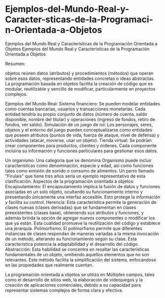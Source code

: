 # Ejemplos-del-Mundo-Real-y-Caracter-sticas-de-la-Programaci-n-Orientada-a-Objetos
Ejemplos del Mundo Real y Características de la Programación Orientada a Objetos
Ejemplos del Mundo Real y Características de la Programación Orientada a Objetos

Resumen:

objetos reúnen datos (atributos) y procedimientos (métodos) que operan sobre esos datos, representando entidades concretas o ideas abstractas. La programación basada en objetos facilita la creación de código que es modular, reutilizable y sencillo de modificar, particularmente en proyectos complejos.

Ejemplos del Mundo Real:
Sistema financiero:
Se pueden modelar entidades como cuentas bancarias, usuarios y transacciones monetarias. Cada entidad tendría su propio conjunto de datos (número de cuenta, saldo disponible, nombre del titular) y operaciones (ingreso de fondos, retiro de fondos, ver saldo).
Simulación de un juego de rol:
Los personajes, seres, objetos y el entorno del juego pueden conceptualizarse como entidades que poseen atributos (puntos de vida, fuerza de ataque, nivel de defensa) y actividades (atacar, moverse, usar un objeto).
Tienda virtual:
Se podrían crear componentes para productos, clientes y órdenes. Cada componente incluiría su información y funciones particulares para gestionar esos datos.

Un organismo: Una categoría que se denomina Organismo puede incluir características como denominación, especie y edad, así como funciones tales como emisión de sonido o consumo de alimentos. Un perro llamado "Firulais" que tiene tres años sería un ejemplo representativo de esta clasificación. Aspectos de la programación orientada a objetos: Encapsulamiento: El encapsulamiento implica la fusión de datos y funciones asociadas en un solo objeto, ocultando su funcionamiento interno y presentando únicamente una interfaz accesible. Esto protege la información y facilita su control. Herencia: Esta característica permite la generación de clases nuevas (clases derivadas) que se fundamentan en clases preexistentes (clases base), obteniendo sus atributos y funciones, y además brinda la opción de agregar nuevos componentes o modificar los que ya están. Esta cualidad promueve la reutilización del código y establece una jerarquía. Polimorfismo: El polimorfismo permite que diferentes instancias de clases respondan de maneras variadas a la misma invocación de un método, alterando su funcionamiento según su clase. Esta característica potencia la adaptabilidad y el desarrollo del código. Abstracción: Esta habilidad se concentra en resaltar las características fundamentales de un objeto, omitiendo aquellos elementos que no son relevantes. Este método facilita la simplificación del sistema, enfocándose en las propiedades que realmente cuentan.

La programación orientada a objetos se utiliza en Múltiples campos, tales como el desarrollo de sitios web, la elaboración de videojuegos y la creación de aplicaciones comerciales, debido a su capacidad para representar sistemas complejos de forma clara y efectiva.
